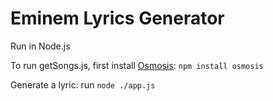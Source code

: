 # Eminem Lyrics Generator
Run in Node.js

To run getSongs.js, first install [Osmosis](https://github.com/rchipka/node-osmosis): `npm install osmosis`

Generate a lyric: run `node ./app.js`
